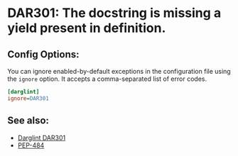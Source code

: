 # DAR301: The docstring is missing a yield present in definition.

## Config Options:

You can ignore enabled-by-default exceptions in the configuration file using the `ignore` option.
It accepts a comma-separated list of error codes.

```ini
[darglint]
ignore=DAR301
```

## See also:

* [Darglint DAR301](https://pypi.org/project/darglint/)
* [PEP-484](https://www.python.org/dev/peps/pep-0484/)
